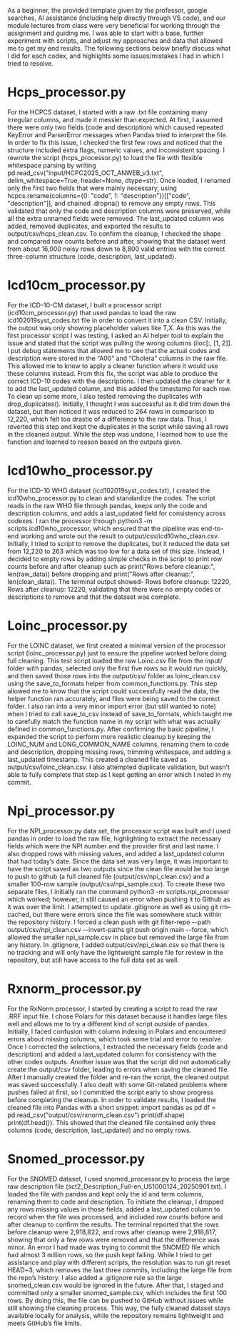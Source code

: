 
As a beginner, the provided template given by the professor, google searches, AI assistance (including help directly through VS code), and our module lectures from class were very beneficial for working through the assignment and guiding me. I was able to start with a base, further experiment with scripts, and adjust my approaches and data that allowed me to get my end results. The following sections below briefly discuss what I did for each codex, and highlights some issues/mistakes I had in which I tried to resolve. 

# Hcps_processor.py
For the HCPCS dataset, I started with a raw .txt file containing many irregular columns, and made it messier than expected. At first, I assumed there were only two fields (code and description) which caused repeated KeyError and ParserError messages when Pandas tried to interpret the file. In order to fix this issue, I checked the first few rows and noticed that the structure included extra flags, numeric values, and inconsistent spacing. I rewrote the script (hcps_processor.py) to load the file with flexible whitespace parsing by writing  pd.read_csv("input/HCPC2025_OCT_ANWEB_v3.txt", delim_whitespace=True, header=None, dtype=str). Once loaded, I renamed only the first two fields that were mainly necessary, using hcpcs.rename(columns={0: "code", 1: "description"})[["code", "description"]], and chained .dropna() to remove any empty rows. This validated that only the code and description columns were preserved, while all the extra unnamed fields were removed. The last_updated column was added,  removed duplicates, and exported the results to output/csv/hcps_clean.csv.  To confirm the cleanup, I checked the shape and compared row counts before and after, showing that the dataset went from about 16,000 noisy rows down to 8,800 valid entries with the correct three-column structure (code, description, last_updated). 

# Icd10cm_processor.py
For the ICD-10-CM dataset, I built a processor script  (icd10cm_processor.py) that used pandas to load the raw icd102019syst_codes.txt file in order to convert it into a clean CSV. Initially, the output was only showing placeholder values like T,X. As this was the first processor script I was testing, I asked an AI helper tool to explain the issue and stated that the script was pulling the wrong columns (iloc[:, [1, 2]].  I put debug statements that allowed me to see that the actual codes and description were stored in the “A00” and “Cholera” columns in the raw file. This allowed me to know to apply a cleaner function where it would use these columns instead. From this fix, the script was able to produce the correct ICD-10 codes with the descriptions. I then updated the cleaner for it to add the last_updated column, and this added the timestamp for each row. To clean up some more, I also tested removing the duplicates with drop_duplicates(). Initially, I thought I was successful as it did trim down the dataset, but then noticed it was reduced to 264 rows in comparison to 12,220, which felt too drastic of a difference to the raw data. Thus, I reverted this step and kept the duplicates in the script while saving all rows in the cleaned output. While the step was undone, I learned how to use the function and learned to reason based on the outputs given. 

# Icd10who_processor.py
For the ICD-10 WHO dataset (icd102019syst_codes.txt), I created the icd10who_processor.py to clean and standardize the codes. The script reads in the raw WHO file through pandas, keeps only the code and description columns, and adds a last_updated field for consistency across codexes. I ran the processor through python3 -m scripts.icd10who_processor, which ensured that the pipeline was end-to-end working and wrote out the result to output/csv/icd10who_clean.csv. Initially, I tried to script to remove the duplicates, but it reduced the data set from 12,220 to 263 which was too low for a data set of this size. Instead, I decided to empty rows by adding simple checks in the script to print row counts before and after cleanup such as print("Rows before cleanup:", len(raw_data)) before dropping and print("Rows after cleanup:", len(clean_data)). The terminal output showed- Rows before cleanup: 12220, Rows after cleanup: 12220, validating that there were no empty codes or descriptions to remove and that the dataset was complete. 

# Loinc_processor.py
For the LOINC dataset, we first created a minimal version of the processor script (loinc_processor.py) just to ensure the pipeline worked before doing full cleaning. This test script loaded the raw Loinc.csv file from the input/ folder with pandas, selected only the first five rows so it would run quickly, and then saved those rows into the output/csv/ folder as loinc_clean.csv using the save_to_formats helper from common_functions.py. This step allowed me to know that the script could successfully read the data, the helper function ran accurately, and files were being saved to the correct folder. I also ran into a very minor import error (but still wanted to note) when I tried to call save_to_csv instead of save_to_formats, which taught me to carefully match the function name in my script with what was actually defined in common_functions.py. After confirming the basic pipeline, I expanded the script to perform more realistic cleanup by keeping the LOINC_NUM and LONG_COMMON_NAME columns, renaming them to code and description, dropping missing rows, trimming whitespace, and adding a last_updated timestamp. This created a cleaned file saved as output/csv/loinc_clean.csv. I also attempted duplicate validation, but wasn’t able to fully complete that step as I kept getting an error which I noted in my commit. 


# Npi_processor.py
For the NPI_processor.py data set, the processor script was built and I used pandas in order to load the raw file, highlighting to extract the necessary fields which were the NPI number and the provider first and last name. I also dropped rows with missing values, and added a last_updated column that had today’s date. Since the data set was very large, it was important to have the script saved as two outputs since the clean file would be too large to push to github (a full cleaned file (output/csv/npi_clean.csv) and a smaller 100-row sample (output/csv/npi_sample.csv). To create these two separate files, I initially ran the command python3 -m scripts.npi_processor which worked; however, it still caused an error when pushing it to Github as it was over the limit. I attempted to update .gitignore as well as using git rm–cached, but there were errors since the file was somewhere stuck within the repository history. I forced a clean push with git filter-repo --path output/csv/npi_clean.csv --invert-paths
git push origin main --force, which allowed the smaller npi_sample.csv in place but removed the large file from any history. In .gitignore, I added output/csv/npi_clean.csv so that there is no tracking and will only have the lightweight sample file for review in the repository, but still have access to the full data set as well. 

# Rxnorm_processor.py
For the RxNorm processor, I started by creating a script to read the raw .RRF input file. I chose Polars for this dataset because it handles large files well and allows me to try a different kind of script outside of pandas. Initially, I faced confusion with column indexing in Polars and encountered errors about missing columns, which took some trial and error to resolve. Once I corrected the selections, I extracted the necessary fields (code and description) and added a last_updated column for consistency with the other codex outputs. Another issue was that the script did not automatically create the output/csv folder, leading to errors when saving the cleaned file. After I manually created the folder and re-ran the script, the cleaned output was saved successfully. I also dealt with some Git-related problems where pushes failed at first, so I committed the script early to show progress before completing the cleanup. In order to validate results, I loaded the cleaned file into Pandas with a short snippet: import pandas as pd df = pd.read_csv("output/csv/rxnorm_clean.csv") print(df.shape) print(df.head()). This showed that the cleaned file contained only three columns (code, description, last_updated) and no empty rows.

# Snomed_processor.py
For the SNOMED dataset, I used snomed_processor.py to process the large raw description file (sct2_Description_Full-en_US1000124_20250901.txt). I loaded the file with pandas and kept only the id and term columns, renaming them to code and description. To initiate the cleanup,  I dropped any rows missing values in those fields, added a last_updated column to record when the file was processed, and included row counts before and after cleanup to confirm the results. The terminal reported that the rows before cleanup were 2,918,822, and rows after cleanup were 2,918,817, showing that only a few rows were removed and that the difference was minor. An error I had made was trying to commit the SNOMED file which had almost 3 million rows, so the push kept failing. While I tried to get assistance and play with different scripts, the resolution was to run git reset HEAD~3, which removes the last three commits, including the large file from the repo’s history. I also added a .gitignore rule so the large snomed_clean.csv would be ignored in the future. After that, I staged and committed only a smaller snomed_sample.csv, which includes the first 100 rows. By doing this, the file can be pushed to GitHub without issues while still showing the cleaning process. This way, the fully cleaned dataset stays available locally for analysis, while the repository remains lightweight and meets GitHub’s file limits. 